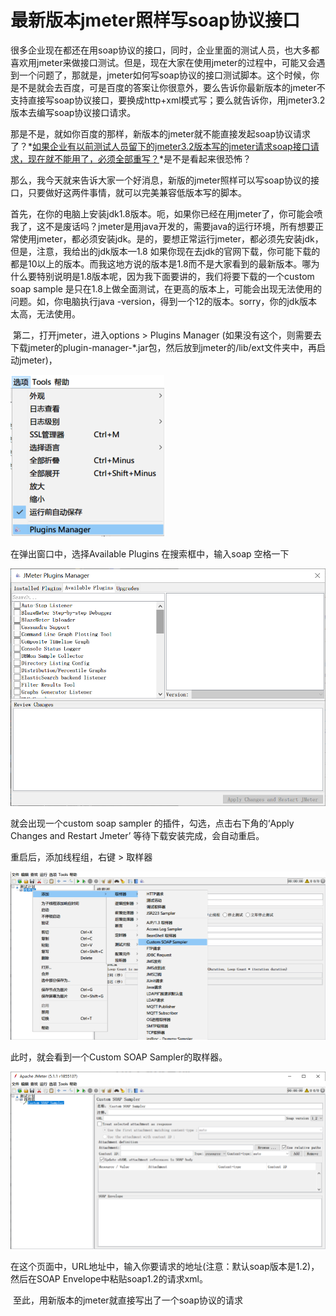 # 最新版本jmeter照样写soap协议接口

   很多企业现在都还在用soap协议的接口，同时，企业里面的测试人员，也大多都喜欢用jmeter来做接口测试。但是，现在大家在使用jmeter的过程中，可能又会遇到一个问题了，那就是，jmeter如何写soap协议的接口测试脚本。这个时候，你是不是就会去百度，可是百度的答案让你很意外，要么告诉你最新版本的jmeter不支持直接写soap协议接口，要换成http+xml模式写；要么就告诉你，用jmeter3.2版本去编写soap协议接口请求。

​	那是不是，就如你百度的那样，新版本的jmeter就不能直接发起soap协议请求了？*<u>如果企业有以前测试人员留下的jmeter3.2版本写的jmeter请求soap接口请求，现在就不能用了，必须全部重写？</u>*是不是看起来很恐怖？

​	那么，我今天就来告诉大家一个好消息，新版的jmeter照样可以写soap协议的接口，只要做好这两件事情，就可以完美兼容低版本写的脚本。

​	首先，在你的电脑上安装jdk1.8版本。呃，如果你已经在用jmeter了，你可能会喷我了，这不是废话吗？jmeter是用java开发的，需要java的运行环境，所有想要正常使用jmeter，都必须安装jdk。是的，要想正常运行jmeter，都必须先安装jdk，但是，注意，我给出的jdk版本—1.8  如果你现在去jdk的官网下载，你可能下载的都是10以上的版本。而我这地方说的版本是1.8而不是大家看到的最新版本。哪为什么要特别说明是1.8版本呢，因为我下面要讲的，我们将要下载的一个custom soap sample 是只在1.8上做全面测试，在更高的版本上，可能会出现无法使用的问题。如，你电脑执行java -version，得到一个12的版本。sorry，你的jdk版本太高，无法使用。

​	第二，打开jmeter，进入options > Plugins Manager (如果没有这个，则需要去下载jmeter的plugin-manager-*.jar包，然后放到jmeter的/lib/ext文件夹中，再启动jmeter)，

![PluginsManager_1.png](image/PluginsManager_1.png)

在弹出窗口中，选择Available Plugins 在搜索框中，输入soap 空格一下

![AvailablePlugins_1.png](image/AvailablePlugins_1.png)

  就会出现一个custom soap sampler 的插件，勾选，点击右下角的‘Apply Changes and Restart Jmeter’ 等待下载安装完成，会自动重启。

  重启后，添加线程组，右键 > 取样器 
  
![SoapSampler_1.png](image/SoapSampler_1.png)

此时，就会看到一个Custom SOAP Sampler的取样器。

![CoustomSoap_1.png](image/CoustomSoap_1.png)

在这个页面中，URL地址中，输入你要请求的地址(注意：默认soap版本是1.2)，然后在SOAP Envelope中粘贴soap1.2的请求xml。

​	至此，用新版本的jmeter就直接写出了一个soap协议的请求